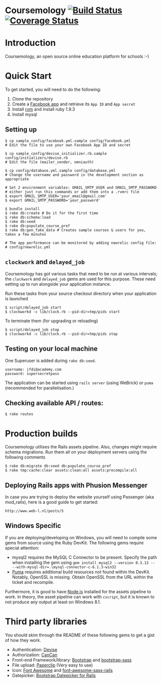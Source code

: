 # Coursemology [![Build Status](https://travis-ci.org/Coursemology/coursemology.org.svg?branch=development)](https://travis-ci.org/Coursemology/coursemology.org) [![Coverage Status](https://coveralls.io/repos/Coursemology/coursemology.org/badge.png)](https://coveralls.io/r/Coursemology/coursemology.org)

# Introduction

Coursemology, an open source online education platform for schools :-)

# Quick Start
To get started, you will need to do the following:

 1. Clone the repository
 2. Create a [Facebook app][1] and retrieve its `App ID` and `App secret`
 3. Install [rvm][2] and install ruby 1.9.3
 4. Install mysql

## Setting up

    $ cp sample_config/facebook.yml.sample config/facebook.yml
    # Edit the file to use your own Facebook App ID and secret

    $ cp sample_config/devise_initializer.rb.sample config/initializers/devise.rb
    # Edit the file (mailer_sender, omniauth)

    $ cp config/database.yml.sample config/database.yml
    # Change the username and password in the development section as appropriate

    # Set 2 environment variables: GMAIL_SMTP_USER and GMAIL_SMTP_PASSWORD
    # either just run this commands or add them into a .rvmrc file
    $ export GMAIL_SMTP_USER='your_email@gmail.com'
    $ export GMAIL_SMTP_PASSWORD='your_password'

    $ bundle install
    $ rake db:create # Do it for the first time
    $ rake db:schema:load
    $ rake db:seed
    $ rake db:populate_course_pref
    $ rake db:gen_fake_data # Creates sample courses & users for you, takes a few minutes

    # The app performance can be monitored by adding newrelic config file:
    # config/newrelic.yml

## `clockwork` and `delayed_job`

Coursemology has got various tasks that need to be run at various intervals; the `clockwork` and `delayed_job` gems are used for this purpose. These need setting up to run alongside your application instance.

Run these tasks from your source checkout directory when your application is launched

    $ script/delayed_job start
    $ clockworkd -c lib/clock.rb --pid-dir=tmp/pids start

To terminate them (for upgrading or reloading)

    $ script/delayed_job stop
    $ clockworkd -c lib/clock.rb --pid-dir=tmp/pids stop

## Testing on your local machine

One Superuser is added during `rake db:seed`.

    username: jfdi@academy.com
    password: supersecretpass

The application can be started using `rails server` (using WeBrick) or `puma` (recommended for parallelisation.)

## Checking available API / routes:
    $ rake routes

# Production builds

Coursemology utilises the Rails assets pipeline. Also, changes might require schema migrations. Run them all on your deployment servers using the following comments

    $ rake db:migrate db:seed db:populate_course_pref
    $ rake tmp:cache:clear assets:clean:all assets:precompile:all

## Deploying Rails apps with Phusion Messenger

In case you are trying to deploy the website yourself using Passenger (aka mod_rails), here is a good guide to get started:

    http://www.web-l.nl/posts/5

## Windows Specific

If you are deploying/developing on Windows, you will need to compile some gems from source using the Ruby DevKit. The following gems require special attention:

 - mysql2 requires the MySQL C Connector to be present. Specify the path when installing the gem using `gem install mysql2 --version 0.3.13 -- --with-mysql-dir=.\mysql-connector-c-6.1.3-win32`
 - [Puma](https://github.com/puma/puma/issues/341) requires additional build resources not found within the DevKit. Notably, OpenSSL is missing. Obtain OpenSSL from the URL within the ticket and recompile.

Furthermore, it is good to have [Node.js](http://nodejs.org) installed for the assets pipeline to work. In theory, the asset pipeline can work with `cscript`, but it is known to not produce any output at least on Windows 8.1.

# Third party libraries

You should skim through the README of these following gems to get a gist of how they work.

* Authentication: [Devise](https://github.com/plataformatec/devise)
* Authorization: [CanCan](https://github.com/ryanb/cancan)
* Front-end Framework/library: [Bootstrap](http://twitter.github.com/bootstrap/) and [bootstrap-sass](https://github.com/thomas-mcdonald/bootstrap-sass)
* File upload: [Paperclip](https://github.com/thoughtbot/paperclip) (Very easy to use)
* Icon: [Font Awesome](http://fortawesome.github.com/Font-Awesome/) and [font-awesome-sass-rails](https://github.com/littlebtc/font-awesome-sass-rails)
* Datepicker: [Bootstrap Datepicker for Rails](https://github.com/Nerian/bootstrap-datepicker-rails)

[1]: https://developers.facebook.com/apps    "Facebook Apps"
[2]: https://rvm.io/                         "Ruby Version Manager"
